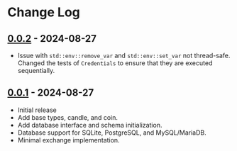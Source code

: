 # Change Log

## [0.0.2](https://github.com/typedduck/ohlcv/tree/ohlcv-v0.0.2) - 2024-08-27

- Issue with `std::env::remove_var` and `std::env::set_var` not thread-safe.
  Changed the tests of `Credentials` to ensure that they are executed
  sequentially.

## [0.0.1](https://github.com/typedduck/ohlcv/tree/ohlcv-v0.0.1) - 2024-08-27

- Initial release
- Add base types, candle, and coin.
- Add database interface and schema initialization.
- Database support for SQLite, PostgreSQL, and MySQL/MariaDB.
- Minimal exchange implementation.

